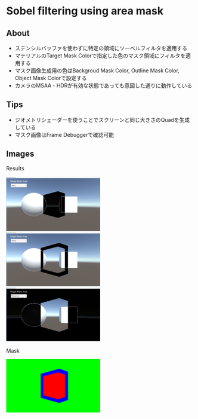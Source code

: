 # Sobel filtering using area mask

## About
- ステンシルバッファを使わずに特定の領域にソーベルフィルタを適用する  
- マテリアルのTarget Mask Colorで指定した色のマスク領域にフィルタを適用する
- マスク画像生成用の色はBackgroud Mask Color, Outline Mask Color, Object Mask Colorで設定する
- カメラのMSAA・HDRが有効な状態であっても意図した通りに動作している

## Tips
- ジオメトリシェーダーを使うことでスクリーンと同じ大きさのQuadを生成している
- マスク画像はFrame Debuggerで確認可能

## Images

Results

<img src="./Images/05a.png" width="50%">

<img src="./Images/05b.png" width="50%">

<img src="./Images/05c.png" width="50%">

Mask

<img src="./Images/05mask.png" width="50%">
